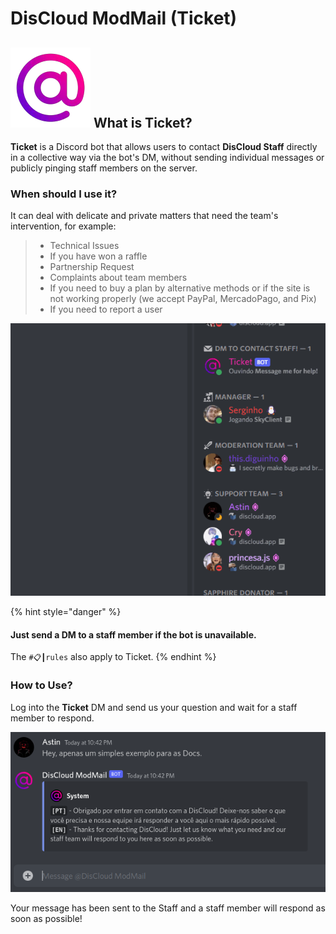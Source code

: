 # DisCloud ModMail (Ticket)

## <img src="../../.gitbook/assets/ticket-logo.webp" alt="" data-size="line"> What is Ticket?

**Ticket** is a Discord bot that allows users to contact **DisCloud Staff** directly in a collective way via the bot's DM, without sending individual messages or publicly pinging staff members on the server.

### When should I use it?

It can deal with delicate and private matters that need the team's intervention, for example:

> * Technical Issues
> * If you have won a raffle
> * Partnership Request
> * Complaints about team members
> * If you need to buy a plan by alternative methods or if the site is not working properly (we accept PayPal, MercadoPago, and Pix)
> * If you need to report a user

![Hi can you help me](../../.gitbook/assets/podemeajudar.gif)

{% hint style="danger" %}
#### Just send a DM to a staff member if the bot is unavailable.

The `#📋┃rules` also apply to Ticket.
{% endhint %}

### How to Use?

Log into the **Ticket** DM and send us your question and wait for a staff member to respond.

![](../../.gitbook/assets/tichet-msg.png)

Your message has been sent to the Staff and a staff member will respond as soon as possible!
